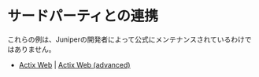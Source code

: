 # サードパーティとの連携

これらの例は、Juniperの開発者によって公式にメンテナンスされているわけではありません。

* [Actix Web](https://github.com/actix/examples/tree/HEAD/graphql/juniper) | [Actix Web (advanced)](https://github.com/actix/examples/tree/HEAD/graphql/juniper-advanced)